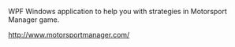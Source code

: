 WPF Windows application to help you with strategies in Motorsport Manager game. 

http://www.motorsportmanager.com/
